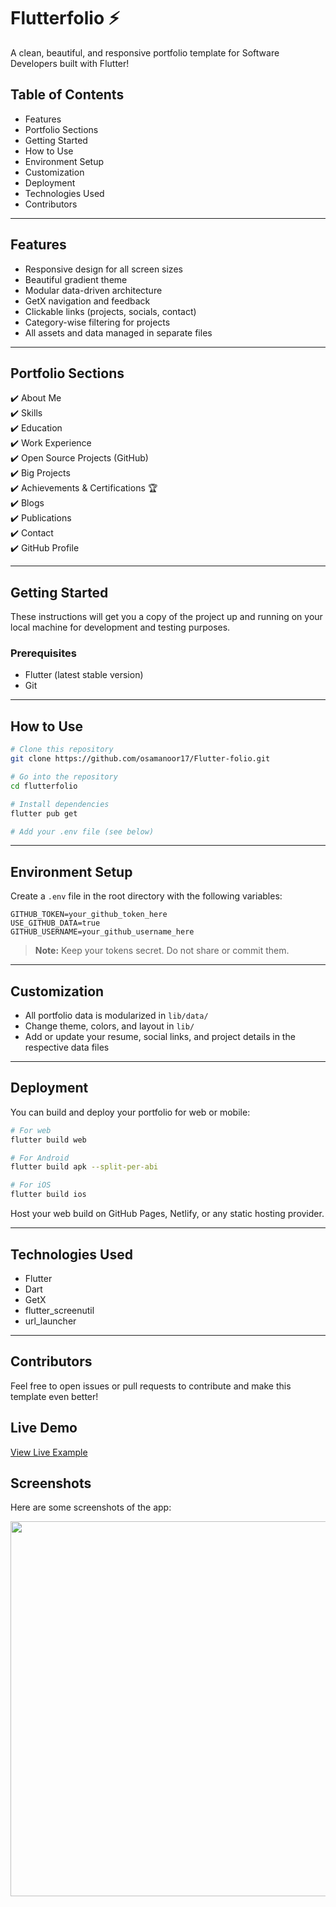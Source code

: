 # Flutterfolio ⚡️

A clean, beautiful, and responsive portfolio template for Software Developers built with Flutter!

## Table of Contents

- Features
- Portfolio Sections
- Getting Started
- How to Use
- Environment Setup
- Customization
- Deployment
- Technologies Used
- Contributors

---

## Features

- Responsive design for all screen sizes
- Beautiful gradient theme
- Modular data-driven architecture
- GetX navigation and feedback
- Clickable links (projects, socials, contact)
- Category-wise filtering for projects
- All assets and data managed in separate files

---

## Portfolio Sections

✔️ About Me  
✔️ Skills  
✔️ Education  
✔️ Work Experience  
✔️ Open Source Projects (GitHub)  
✔️ Big Projects  
✔️ Achievements & Certifications 🏆  
✔️ Blogs  
✔️ Publications  
✔️ Contact  
✔️ GitHub Profile

---

## Getting Started

These instructions will get you a copy of the project up and running on your local machine for development and testing purposes.

### Prerequisites

- Flutter (latest stable version)
- Git

---

## How to Use

```sh
# Clone this repository
git clone https://github.com/osamanoor17/Flutter-folio.git

# Go into the repository
cd flutterfolio

# Install dependencies
flutter pub get

# Add your .env file (see below)
```

---

## Environment Setup

Create a `.env` file in the root directory with the following variables:

```env
GITHUB_TOKEN=your_github_token_here
USE_GITHUB_DATA=true
GITHUB_USERNAME=your_github_username_here
```

> **Note:** Keep your tokens secret. Do not share or commit them.

---

## Customization

- All portfolio data is modularized in `lib/data/`
- Change theme, colors, and layout in `lib/`
- Add or update your resume, social links, and project details in the respective data files

---

## Deployment

You can build and deploy your portfolio for web or mobile:

```sh
# For web
flutter build web

# For Android
flutter build apk --split-per-abi

# For iOS
flutter build ios
```

Host your web build on GitHub Pages, Netlify, or any static hosting provider.

---

## Technologies Used

- Flutter
- Dart
- GetX
- flutter_screenutil
- url_launcher

---

## Contributors

Feel free to open issues or pull requests to contribute and make this template even better!


## Live Demo

[View Live Example](https://drive.google.com/file/d/15vbAJrmE-dwF08uErTVm0IBRqowO6Q9B/view?usp=sharing)


## Screenshots

Here are some screenshots of the app:

<p align="center">
	<img src="screenshots\portfolio.png" width="600" />
</p>
